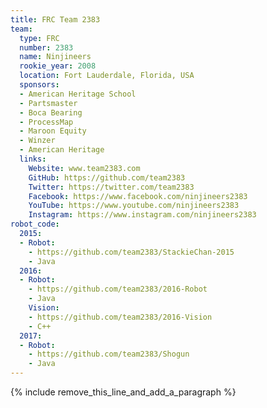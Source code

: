 ```yaml
---
title: FRC Team 2383
team:
  type: FRC
  number: 2383
  name: Ninjineers
  rookie_year: 2008
  location: Fort Lauderdale, Florida, USA
  sponsors:
  - American Heritage School
  - Partsmaster
  - Boca Bearing
  - ProcessMap
  - Maroon Equity
  - Winzer
  - American Heritage
  links:
    Website: www.team2383.com
    GitHub: https://github.com/team2383
    Twitter: https://twitter.com/team2383
    Facebook: https://www.facebook.com/ninjineers2383
    YouTube: https://www.youtube.com/ninjineers2383
    Instagram: https://www.instagram.com/ninjineers2383
robot_code:
  2015:
  - Robot:
    - https://github.com/team2383/StackieChan-2015
    - Java
  2016:
  - Robot:
    - https://github.com/team2383/2016-Robot
    - Java
    Vision:
    - https://github.com/team2383/2016-Vision
    - C++
  2017:
  - Robot:
    - https://github.com/team2383/Shogun
    - Java
---
```


{% include remove_this_line_and_add_a_paragraph %}